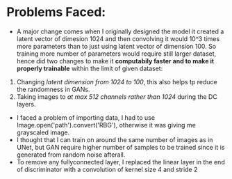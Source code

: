 # Problems Faced:
- A major change comes when I originally designed the model it created a latent vector of dimesion 1024 and then convolving it would 10^3 times more parameters than to just using latent vector of dimension 100. So training more number of parameters would require still larger dataset, hence did two changes to make it **computabily faster and to make it properly trainable** within the limit of given dataset:
1. Changing *latent dimension from 1024 to 100*, this also helps tp reduce the randomness in GANs.
2. Taking images to *at max 512 channels rather than 1024* during the DC layers.
- I faced a problem of importing data, I had to use Image.open('path').convert('RBG'), otherwise it was giving me grayscaled image.
- I thought that I can train on around the same number of images as in UNet, but GAN require higher number of samples to be trained since it is generated from random noise afterall.
- To remove any fullyconnected layer, I replaced the linear layer in the end of discriminator with a convolution of kernel size 4 and stride 2
